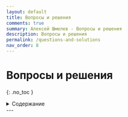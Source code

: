 ```yaml
---
layout: default
title: Вопросы и решения
comments: true
summary: Алексей Шмелев - Вопросы и решения
description: Вопросы и решения
permalink: /questions-and-solutions
nav_order: 8
---
```


# Вопросы и решения
{: .no_toc }

<details close markdown="block">
  <summary>
    Содержание
  </summary>
  {: .text-delta }
1. TOC
{:toc}
</details>
---

